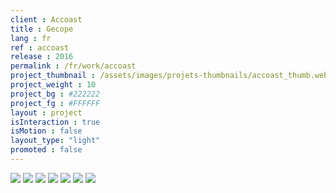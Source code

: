```yaml
---
client : Accoast
title : Gecope
lang : fr
ref : accoast
release : 2016
permalink : /fr/work/accoast
project_thumbnail : /assets/images/projets-thumbnails/accoast_thumb.webp
project_weight : 10
project_bg : #222222
project_fg : #FFFFFF
layout : project
isInteraction : true
isMotion : false
layout_type: "light"
promoted : false
---
```


![](/assets/images/projets/accoast-1.webp)
![](/assets/images/projets/accoast-2.webp)
![](/assets/images/projets/accoast-3.webp)
![](/assets/images/projets/accoast-4.webp)
![](/assets/images/projets/accoast-5.webp)
![](/assets/images/projets/accoast-6.webp)
![](/assets/images/projets/accoast-7.webp)
